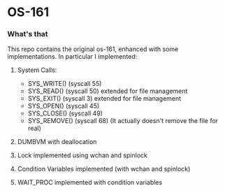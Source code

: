 # OS-161
### What's that
This repo contains the original os-161, enhanced with some implementations. In particular I implemented:
1. System Calls:
    - SYS_WRITE() (syscall 55)
    - SYS_READ() (syscall 50) extended for file management
    - SYS_EXIT() (syscall 3) extended for file management
    - SYS_OPEN() (syscall 45)
    - SYS_CLOSE() (syscall 49)
    - SYS_REMOVE() (syscall 68) (It actually doesn't remove the file for real)
    
2. DUMBVM with deallocation

3. Lock implemented using wchan and spinlock

4. Condition Variables implemented (with wchan and spinlock)

5. WAIT_PROC implemented with condition variables
